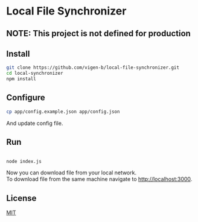# Local File Synchronizer

## NOTE: This project is not defined for production

## Install

```bash
git clone https://github.com/vigen-b/local-file-synchronizer.git
cd local-synchronizer
npm install
```

## Configure

``` bash
cp app/config.example.json app/config.json
```

And update config file.

## Run

``` bash

node index.js
```

Now you can download file from your local network.  
To download file from the same machine navigate to [http://localhost:3000](http://localhost:3000).

## License
[MIT](./LICENSE)
